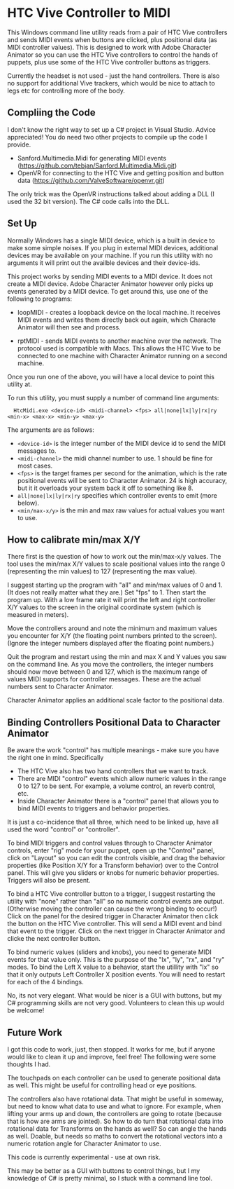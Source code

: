 HTC Vive Controller to MIDI
===========================

This Windows command line utility reads from a pair of HTC Vive controllers and
sends MIDI events when buttons are clicked, plus positional data (as MIDI
controller values).  This is designed to work with Adobe Character Animator so
you can use the HTC Vive controllers to control the hands of puppets, plus use
some of the HTC Vive controller buttons as triggers.

Currently the headset is not used - just the hand controllers. There is also
no support for additional Vive trackers, which would be nice to attach to
legs etc for controlling more of the body.

## Compliing the Code 

I don't know the right way to set up a C# project in Visual Studio. Advice
appreciated! You do need two other projects to compile up the code I provide.

 - Sanford.Multimedia.Midi for generating MIDI events (https://github.com/tebjan/Sanford.Multimedia.Midi.git)
 - OpenVR for connecting to the HTC Vive and getting position and button data (https://github.com/ValveSoftware/openvr.git)

The only trick was the OpenVR instructions talked about adding a DLL (I used
the 32 bit version). The C# code calls into the DLL.

## Set Up 

Normally Windows has a single MIDI device, which is a built in device to
make some simple noises. If you plug in external MIDI devices, additional
devices may be available on your machine. If you run this utility with no
arguments it will print out the availble devices and their device-ids.

This project works by sending MIDI events to a MIDI device. It does not create
a MIDI device. Adobe Character Animator however only picks up events generated
by a MIDI device. To get around this, use one of the following to programs:

 * loopMIDI - creates a loopback device on the local machine. It receives MIDI
   events and writes them directly back out again, which Characte Animator will
   then see and process.

 * rptMIDI - sends MIDI events to another machine over the network. The
   protocol used is compatible with Macs. This allows the HTC Vive to be
   connected to one machine with Character Animator running on a second
   machine.

Once you run one of the above, you will have a local device to point this
utility at.

To run this utility, you must supply a number of command line arguments:

      HtcMidi.exe <device-id> <midi-channel> <fps> all|none|lx|ly|rx|ry <min-x> <max-x> <min-y> <max-y>

The arguments are as follows:

* `<device-id>` is the integer number of the MIDI device id to send the MIDI messages to.
* `<midi-channel>` the midi channel number to use. 1 should be fine for most cases.
* `<fps>` is the target frames per second for the animation, which is the rate positional events will be sent to Character Animator. 24 is high accuracy, but it it overloads your system back it off to something like 8.
* `all|none|lx|ly|rx|ry` specifies which controller events to emit (more below).
* `<min/max-x/y>` is the min and max raw values for actual values you want to use.

## How to calibrate min/max X/Y 

There first is the question of how to work out the min/max-x/y values.
The tool uses the min/max X/Y values to scale positional values into the range
0 (representing the min values) to 127 (representing the max value).

I suggest starting up the program with "all" and min/max values of 0 and 1.
(It does not really matter what they are.) Set "fps" to 1. Then start the
program up. With a low frame rate it will print the left and right controller
X/Y values to the screen in the original coordinate system (which is measured
in meters).

Move the controllers around and note the minimum and maximum values you
encounter for X/Y (the floating point numbers printed to the screen).
(Ignore the integer numbers displayed after the floating point numbers.)

Quit the program and restart using the min and max X and Y values you saw on
the command line. As you move the controllers, the integer numbers should now
move between 0 and 127, which is the maximum range of values MIDI supports for
controller messages. These are the actual numbers sent to Character Animator.

Character Animator applies an additional scale factor to the positional data.

## Binding Controllers Positional Data to Character Animator 

Be aware the work "control" has multiple meanings - make sure you have the
right one in mind. Specifically

 - The HTC Vive also has two hand controllers that we want to track.
 - There are MIDI "control" events which allow numeric values in the range 0 to 127 to be sent. For example, a volume control, an reverb control, etc.
 - Inside Character Animator there is a "control" panel that allows you to bind MIDI events to triggers and behavior properties.

It is just a co-incidence that all three, which need to be linked up, have all
used the word "control" or "controller".

To bind MIDI triggers and control values through to Character Animator
controls, enter "rig" mode for your puppet, open up the "Control" panel,
click on "Layout" so you can edit the controls visible,
and drag the behavior properties (like Position X/Y for a Transform behavior)
over to the Control panel. This will give you sliders or knobs for numeric
behavior properties. Triggers will also be present.

To bind a HTC Vive controller button to a trigger, I suggest restarting the
utility with "none" rather than "all" so no numeric control events are output.
(Otherwise moving the controller can cause the wrong binding to occur!)
Click on the panel for the desired trigger in Character Animator then click the
button on the HTC Vive controller. This will send a MIDI event and bind that
event to the trigger. Click on the next trigger in Character Animator and
clicke the next controller button.

To bind numeric values (sliders and knobs), you need to generate MIDI events
for that value only. This is the purpose of the "lx", "ly", "rx", and "ry"
modes. To bind the Left X value to a behavior, start the utillity with "lx"
so that it only outputs Left Controller X position events. You will need to
restart for each of the 4 bindings.

No, its not very elegant. What would be nicer is a GUI with buttons, but
my C# programming skills are not very good. Volunteers to clean this up
would be welcome!

## Future Work 

I got this code to work, just, then stopped. It works for me, but if anyone
would like to clean it up and improve, feel free! The following were some
thoughts I had.

The touchpads on each controller can be used to generate positional data
as well. This might be useful for controlling head or eye positions.

The controllers also have rotational data. That might be useful in someway,
but need to know what data to use and what to ignore. For example, when lifting
your arms up and down, the controllers are going to rotate (because that is how
are arms are jointed). So how to do turn that rotational data into rotational
data for Transforms on the hands as well? So can angle the hands as well.
Doable, but needs so maths to convert the rotational vectors into a numeric
rotation angle for Character Animator to use.

This code is currently experimental - use at own risk.

This may be better as a GUI with buttons to control things, but I my
knowledge of C# is pretty minimal, so I stuck with a command line tool.

